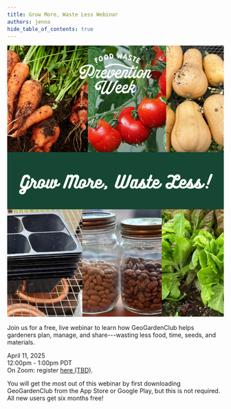 ```yaml
---
title: Grow More, Waste Less Webinar
authors: jenna
hide_table_of_contents: true
---
```


<img src="/img/news/grow-more-waste-less.png"/>

Join us for a free, live webinar to learn how GeoGardenClub helps gardeners plan, manage, and share---wasting less food, time, seeds, and materials.

April 11, 2025<br />
12:00pm - 1:00pm PDT<br />
On Zoom: register [here (TBD)](http://zoom.link).

You will get the most out of this webinar by first downloading GeoGardenClub from the App Store or Google Play, but this is not required. All new users get six months free!
